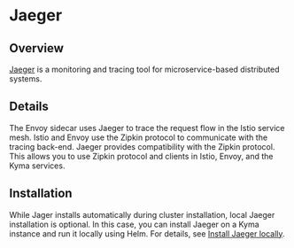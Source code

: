 # Jaeger

## Overview
[Jaeger](http://jaeger.readthedocs.io/en/latest/) is a monitoring and tracing tool for microservice-based distributed systems.

## Details
The Envoy sidecar uses Jaeger to trace the request flow in the Istio service mesh. Istio and Envoy use the Zipkin protocol to communicate with the tracing back-end. Jaeger provides compatibility with the Zipkin protocol. This allows you to use Zipkin protocol and clients in Istio, Envoy, and the Kyma services.


## Installation
While Jager installs automatically during cluster installation, local Jaeger installation is optional. In this case, you can install Jaeger on a Kyma instance and run it locally using Helm. For details, see [Install Jaeger locally](../../docs/tracing/docs/010-details-Jaeger.md).

